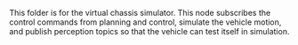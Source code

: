 This folder is for the virtual chassis simulator. This node subscribes the control commands from planning and control, simulate the vehicle motion, and publish perception topics so that the vehicle can test itself in simulation.
